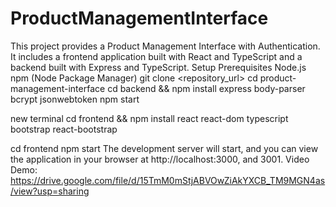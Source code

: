 # ProductManagementInterface
This project provides a Product Management Interface with Authentication. It includes a frontend application built with React and TypeScript and a backend built with Express and TypeScript. 
Setup
Prerequisites
Node.js
npm (Node Package Manager)
git clone <repository_url>
cd product-management-interface
cd backend && npm install express body-parser bcrypt jsonwebtoken
npm start

new terminal
cd frontend && npm install react react-dom typescript bootstrap react-bootstrap

cd frontend
npm start
The development server will start, and you can view the application in your browser at http://localhost:3000, and 3001.
Video Demo:
https://drive.google.com/file/d/15TmM0mStjABVOwZiAkYXCB_TM9MGN4as/view?usp=sharing
